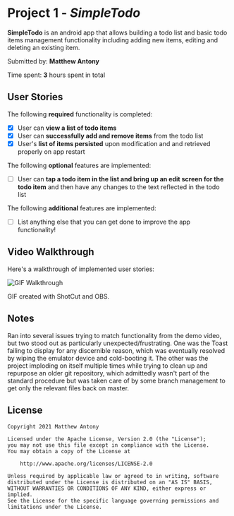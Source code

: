# Project 1 - *SimpleTodo*

**SimpleTodo** is an android app that allows building a todo list and basic todo items management functionality including adding new items, editing and deleting an existing item.

Submitted by: **Matthew Antony**

Time spent: **3** hours spent in total

## User Stories

The following **required** functionality is completed:

* [x] User can **view a list of todo items**
* [x] User can **successfully add and remove items** from the todo list
* [x] User's **list of items persisted** upon modification and and retrieved properly on app restart

The following **optional** features are implemented:

* [ ] User can **tap a todo item in the list and bring up an edit screen for the todo item** and then have any changes to the text reflected in the todo list

The following **additional** features are implemented:

* [ ] List anything else that you can get done to improve the app functionality!

## Video Walkthrough

Here's a walkthrough of implemented user stories:

<img src='https://i.imgur.com/it9sdmd.mp4' title='GIF Walkthrough' width='' alt='GIF Walkthrough' />

GIF created with ShotCut and OBS.

## Notes

Ran into several issues trying to match functionality from the demo video, but two stood out as particularly unexpected/frustrating. One was the Toast failing to
display for any discernible reason, which was eventually resolved by wiping the emulator device and cold-booting it. The other was the project imploding on itself
multiple times while trying to clean up and repurpose an older git repository, which admittedly wasn't part of the standard procedure but was taken care of by
some branch management to get only the relevant files back on master.

## License

    Copyright 2021 Matthew Antony

    Licensed under the Apache License, Version 2.0 (the "License");
    you may not use this file except in compliance with the License.
    You may obtain a copy of the License at

        http://www.apache.org/licenses/LICENSE-2.0

    Unless required by applicable law or agreed to in writing, software
    distributed under the License is distributed on an "AS IS" BASIS,
    WITHOUT WARRANTIES OR CONDITIONS OF ANY KIND, either express or implied.
    See the License for the specific language governing permissions and
    limitations under the License.
